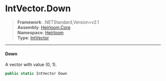 # IntVector.Down

> **Framework**: .NETStandard,Version=v2.1  
> **Assembly**: [Heirloom.Core][0]  
> **Namespace**: [Heirloom][0]  
> **Type**: [IntVector][1]  

--------------------------------------------------------------------------------

#### Down

A vector with value (0, 1).

```cs
public static IntVector Down
```

[0]: ..\Heirloom.Core.md
[1]: Heirloom.IntVector.md
